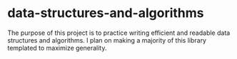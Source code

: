# data-structures-and-algorithms

The purpose of this project is to practice writing efficient and readable data structures and algorithms. I plan on making a majority of this library templated to maximize generality.
